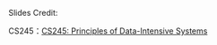 
Slides Credit:

CS245：[CS245: Principles of Data-Intensive Systems](http://web.stanford.edu/class/cs245/)
